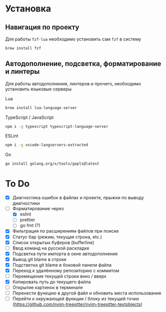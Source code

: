 # Установка

## Навигация по проекту
Для работы `fzf-lua` необходимо установить сам `fzf` в систему

```sh
brew install fzf
```

## Автодополнение, подсветка, форматирование и линтеры
Для работы автодополнения, линтеров и прочего, необходимо установить языковые серверы

Lua
```sh
brew install lua-language-server
```

TypeScript / JavaScript
```sh
npm i -g typescript typescript-language-server
```

ESLint
```sh
npm i -g vscode-langservers-extracted
```

Go
```sh
go install golang.org/x/tools/gopls@latest
```

# To Do
- [x] Диагностика ошибок в файлах и проекте, прыжки по выводу диагностики
- [ ] Форматирование через
    - [x] eslint
    - [ ] prettier
    - [ ] go fmt (?)
- [x] Фильтрация по расширениям файлов при поиске
- [x] Статус бар (режим, текущая строка, etc.)
- [x] Список открытых буферов (bufferline)
- [ ] Ввод команд на русской раскладке
- [x] Подсветка пути импорта в окне автодополнения
- [x] Вывод git blame в строке
- [x] Подстветка git blame в боковой панели файла
- [x] Переход к удалённому репозиторию с коммитом
- [ ] Перемещение текущей строки вниз / вверх
- [x] Копировать путь до текущего файла
- [ ] Открытие картинок в терминале
- [ ] Перенести функцию в другой файл и обновить места использования
- [ ] Перейти к окружающей функции / блоку из текущей точки (https://github.com/nvim-treesitter/nvim-treesitter-textobjects)

